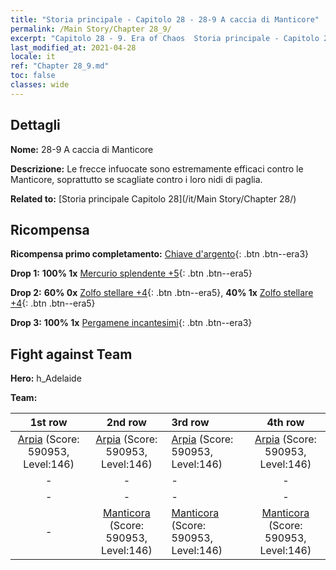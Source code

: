```yaml
---
title: "Storia principale - Capitolo 28 - 28-9 A caccia di Manticore"
permalink: /Main Story/Chapter 28_9/
excerpt: "Capitolo 28 - 9. Era of Chaos  Storia principale - Capitolo 28_9. 28-9 A caccia di Manticore"
last_modified_at: 2021-04-28
locale: it
ref: "Chapter 28_9.md"
toc: false
classes: wide
---
```


## Dettagli

 **Nome:** 28-9 A caccia di Manticore

 **Descrizione:** Le frecce infuocate sono estremamente efficaci contro le Manticore, soprattutto se scagliate contro i loro nidi di paglia.

 **Related to:** [Storia principale Capitolo 28](/it/Main Story/Chapter 28/)

## Ricompensa

 **Ricompensa primo completamento:** [Chiave d'argento](/ItemsIT/con_693/){: .btn .btn--era3}

 **Drop 1:** **100% 1x** [Mercurio splendente +5](/ItemsIT/mat_98/){: .btn .btn--era5}

 **Drop 2:** **60% 0x** [Zolfo stellare +4](/ItemsIT/mat_92/){: .btn .btn--era5}, **40% 1x** [Zolfo stellare +4](/ItemsIT/mat_92/){: .btn .btn--era5}

 **Drop 3:** **100% 1x** [Pergamene incantesimi](/ItemsIT/con_694/){: .btn .btn--era3}


## Fight against Team
 **Hero:** h_Adelaide

 **Team:**


  | 1st row | 2nd row | 3rd row | 4th row |
  |:----:|:----:|:----|:----:|
  | [Arpia](/it/units/Harpy/) (Score: 590953, Level:146)  | [Arpia](/it/units/Harpy/) (Score: 590953, Level:146)  | [Arpia](/it/units/Harpy/) (Score: 590953, Level:146)  | [Arpia](/it/units/Harpy/) (Score: 590953, Level:146)  |
  | - | - | - | - |
  | - | - | - | - |
  | - | [Manticora](/it/units/Manticore/) (Score: 590953, Level:146)  | [Manticora](/it/units/Manticore/) (Score: 590953, Level:146)  | [Manticora](/it/units/Manticore/) (Score: 590953, Level:146)  |



